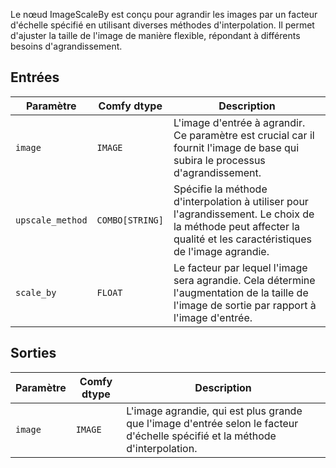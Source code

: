 Le nœud ImageScaleBy est conçu pour agrandir les images par un facteur d'échelle spécifié en utilisant diverses méthodes d'interpolation. Il permet d'ajuster la taille de l'image de manière flexible, répondant à différents besoins d'agrandissement.

## Entrées

| Paramètre       | Comfy dtype | Description                                                                 |
|-----------------|-------------|----------------------------------------------------------------------------|
| `image`         | `IMAGE`     | L'image d'entrée à agrandir. Ce paramètre est crucial car il fournit l'image de base qui subira le processus d'agrandissement. |
| `upscale_method`| `COMBO[STRING]` | Spécifie la méthode d'interpolation à utiliser pour l'agrandissement. Le choix de la méthode peut affecter la qualité et les caractéristiques de l'image agrandie. |
| `scale_by`      | `FLOAT`     | Le facteur par lequel l'image sera agrandie. Cela détermine l'augmentation de la taille de l'image de sortie par rapport à l'image d'entrée. |

## Sorties

| Paramètre | Comfy dtype | Description                                                   |
|-----------|-------------|---------------------------------------------------------------|
| `image`   | `IMAGE`     | L'image agrandie, qui est plus grande que l'image d'entrée selon le facteur d'échelle spécifié et la méthode d'interpolation. |
